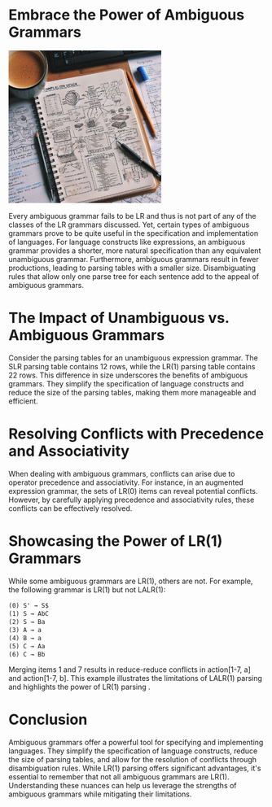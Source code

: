 # Embrace the Power of Ambiguous Grammars

<img src="../pictures/compiler.jpg" width="300" class="center"/>

Every ambiguous grammar fails to be LR and thus is not part of any of the classes of the LR grammars discussed. Yet, certain types of ambiguous grammars prove to be quite useful in the specification and implementation of languages. For language constructs like expressions, an ambiguous grammar provides a shorter, more natural specification than any equivalent unambiguous grammar. Furthermore, ambiguous grammars result in fewer productions, leading to parsing tables with a smaller size. Disambiguating rules that allow only one parse tree for each sentence add to the appeal of ambiguous grammars.

# The Impact of Unambiguous vs. Ambiguous Grammars

Consider the parsing tables for an unambiguous expression grammar. The SLR parsing table contains 12 rows, while the LR(1) parsing table contains 22 rows. This difference in size underscores the benefits of ambiguous grammars. They simplify the specification of language constructs and reduce the size of the parsing tables, making them more manageable and efficient.

# Resolving Conflicts with Precedence and Associativity

When dealing with ambiguous grammars, conflicts can arise due to operator precedence and associativity. For instance, in an augmented expression grammar, the sets of LR(0) items can reveal potential conflicts. However, by carefully applying precedence and associativity rules, these conflicts can be effectively resolved.

# Showcasing the Power of LR(1) Grammars

While some ambiguous grammars are LR(1), others are not. For example, the following grammar is LR(1) but not LALR(1):

```
(0) S' → S$
(1) S → AbC
(2) S → Ba
(3) A → a
(4) B → a
(5) C → Aa
(6) C → Bb
```

Merging items 1 and 7 results in reduce-reduce conflicts in action[1-7, a] and action[1-7, b]. This example illustrates the limitations of LALR(1) parsing and highlights the power of LR(1) parsing .

# Conclusion

Ambiguous grammars offer a powerful tool for specifying and implementing languages. They simplify the specification of language constructs, reduce the size of parsing tables, and allow for the resolution of conflicts through disambiguation rules. While LR(1) parsing offers significant advantages, it's essential to remember that not all ambiguous grammars are LR(1). Understanding these nuances can help us leverage the strengths of ambiguous grammars while mitigating their limitations.
